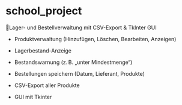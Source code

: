 # school_project
📝Lager- und Bestellverwaltung mit CSV-Export &amp; TkInter GUI



- Produktverwaltung (Hinzufügen, Löschen, Bearbeiten, Anzeigen)

- Lagerbestand-Anzeige

- Bestandswarnung (z. B. „unter Mindestmenge“)

- Bestellungen speichern (Datum, Lieferant, Produkte)

- CSV-Export aller Produkte

- GUI mit Tkinter 
